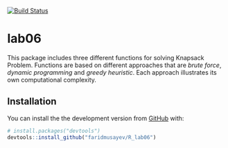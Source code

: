 [![Build Status](https://app.travis-ci.com/faridmusayev/R_lab06.svg?branch=master)](https://app.travis-ci.com/faridmusayev/R_lab06)

<!-- README.md is generated from README.Rmd. Please edit that file -->

# lab06

<!-- badges: start -->
<!-- badges: end -->

This package includes three different functions for solving Knapsack
Problem. Functions are based on different approaches that are *brute
force*, *dynamic programming* and *greedy heuristic*. Each approach
illustrates its own computational complexity.

## Installation

You can install the the development version from
[GitHub](https://github.com/) with:

``` r
# install.packages("devtools")
devtools::install_github("faridmusayev/R_lab06")
```
